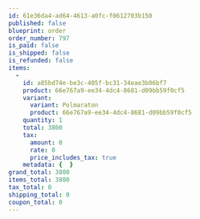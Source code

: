 ```yaml
---
id: 61e36da4-ad64-4613-a0fc-f0612703b150
published: false
blueprint: order
order_number: 797
is_paid: false
is_shipped: false
is_refunded: false
items:
  -
    id: a85bd74e-be3c-405f-bc31-34eae3b06bf7
    product: 66e767a9-ee34-4dc4-8681-d09bb59f0cf5
    variant:
      variant: Polmaraton
      product: 66e767a9-ee34-4dc4-8681-d09bb59f0cf5
    quantity: 1
    total: 3800
    tax:
      amount: 0
      rate: 0
      price_includes_tax: true
    metadata: {  }
grand_total: 3800
items_total: 3800
tax_total: 0
shipping_total: 0
coupon_total: 0
---
```

